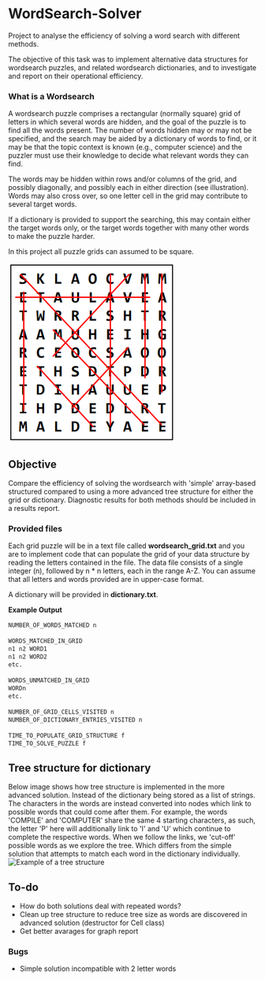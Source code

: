 # WordSearch-Solver
Project to analyse the efficiency of solving a word search with different methods.

The objective of this task was to implement alternative data structures for wordsearch puzzles, and related wordsearch dictionaries, and to investigate and report on their operational efficiency.

### What is a Wordsearch
A wordsearch puzzle comprises a rectangular (normally square) grid of letters in which several words are hidden, and the goal of the puzzle is to find all the words present. The number of words hidden may or may not be specified, and the search may be aided by a dictionary of words to find, or it may be that the topic context is known (e.g., computer science) and the puzzler must use their knowledge to decide what relevant words they can find.

The words may be hidden within rows and/or columns of the grid, and possibly diagonally, and possibly each in either direction (see illustration). Words may also cross over, so one letter cell in the grid may contribute to several target words.

If a dictionary is provided to support the searching, this may contain either the target words only, or the target words together with many other words to make the puzzle harder.

In this project all puzzle grids can assumed to be square.

![Example of a wordsearch](README-fig1.png)

## Objective
Compare the efficiency of solving the wordsearch with 'simple' array-based structured compared to using a more advanced tree structure for either the grid or dictionary. Diagnostic results for both methods should be included in a results report.

### Provided files
Each grid puzzle will be in a text file called **wordsearch_grid.txt** and you are to implement code that can populate the grid of your data structure by reading the letters contained in the file. The data file consists of a single integer (n), followed by n * n letters, each in the range A-Z. You can assume that all letters and words provided are in upper-case format.

A dictionary will be provided in **dictionary.txt**.

**Example Output**
```
NUMBER_OF_WORDS_MATCHED n

WORDS_MATCHED_IN_GRID
n1 n2 WORD1
n1 n2 WORD2
etc.

WORDS_UNMATCHED_IN_GRID
WORDn
etc.

NUMBER_OF_GRID_CELLS_VISITED n
NUMBER_OF_DICTIONARY_ENTRIES_VISITED n

TIME_TO_POPULATE_GRID_STRUCTURE f
TIME_TO_SOLVE_PUZZLE f
```

## Tree structure for dictionary
Below image shows how tree structure is implemented in the more advanced solution.
Instead of the dictionary being stored as a list of strings. The characters in the words are instead converted into nodes which link to possible words that could come after them. For example, the words 'COMPILE' and 'COMPUTER' share the same 4 starting characters, as such, the letter 'P' here will additionally link to 'I' and 'U' which continue to complete the respective words.
 When we follow the links, we 'cut-off' possible words as we explore the tree. Which differs from the simple solution that attempts to match each word in the dictionary individually.
<img src="README-fig2.png" alt="Example of a tree structure" width="500"/>

## To-do
- How do both solutions deal with repeated words?
- Clean up tree structure to reduce tree size as words are discovered in advanced solution (destructor for Cell class)
- Get better avarages for graph report


### Bugs
- Simple solution incompatible with 2 letter words

